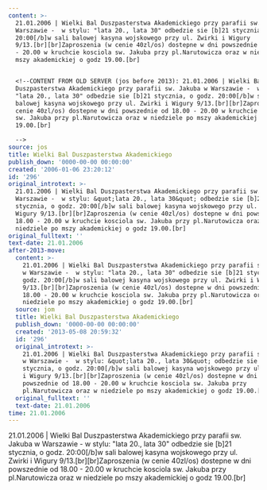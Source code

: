 ```yaml
---
content: >-
  21.01.2006 | Wielki Bal Duszpasterstwa Akademickiego przy parafii sw. Jakuba w
  Warszawie -  w stylu: "lata 20., lata 30" odbedzie sie [b]21 stycznia, o godz.
  20:00[/b]w sali balowej kasyna wojskowego przy ul. Zwirki i Wigury
  9/13.[br][br]Zaproszenia (w cenie 40zl/os) dostepne w dni powszednie od 18.00
  - 20.00 w kruchcie kosciola sw. Jakuba przy pl.Narutowicza oraz w niedziele po
  mszy akademickiej o godz 19.00.[br]


  <!--CONTENT FROM OLD SERVER (jos before 2013): 21.01.2006 | Wielki Bal
  Duszpasterstwa Akademickiego przy parafii sw. Jakuba w Warszawie -  w stylu:
  "lata 20., lata 30" odbedzie sie [b]21 stycznia, o godz. 20:00[/b]w sali
  balowej kasyna wojskowego przy ul. Zwirki i Wigury 9/13.[br][br]Zaproszenia (w
  cenie 40zl/os) dostepne w dni powszednie od 18.00 - 20.00 w kruchcie kosciola
  sw. Jakuba przy pl.Narutowicza oraz w niedziele po mszy akademickiej o godz
  19.00.[br]

  -->
source: jos
title: Wielki Bal Duszpasterstwa Akademickiego
publish_down: '0000-00-00 00:00:00'
created: '2006-01-06 23:20:12'
id: '296'
original_introtext: >-
  21.01.2006 | Wielki Bal Duszpasterstwa Akademickiego przy parafii sw. Jakuba w
  Warszawie -  w stylu: &quot;lata 20., lata 30&quot; odbedzie sie [b]21
  stycznia, o godz. 20:00[/b]w sali balowej kasyna wojskowego przy ul. Zwirki i
  Wigury 9/13.[br][br]Zaproszenia (w cenie 40zl/os) dostepne w dni powszednie od
  18.00 - 20.00 w kruchcie kosciola sw. Jakuba przy pl.Narutowicza oraz w
  niedziele po mszy akademickiej o godz 19.00.[br]
original_fulltext: ''
text-date: 21.01.2006
after-2013-move:
  content: >-
    21.01.2006 | Wielki Bal Duszpasterstwa Akademickiego przy parafii sw. Jakuba
    w Warszawie -  w stylu: "lata 20., lata 30" odbedzie sie [b]21 stycznia, o
    godz. 20:00[/b]w sali balowej kasyna wojskowego przy ul. Zwirki i Wigury
    9/13.[br][br]Zaproszenia (w cenie 40zl/os) dostepne w dni powszednie od
    18.00 - 20.00 w kruchcie kosciola sw. Jakuba przy pl.Narutowicza oraz w
    niedziele po mszy akademickiej o godz 19.00.[br]
  source: jom
  title: Wielki Bal Duszpasterstwa Akademickiego
  publish_down: '0000-00-00 00:00:00'
  created: '2013-05-08 20:59:32'
  id: '296'
  original_introtext: >-
    21.01.2006 | Wielki Bal Duszpasterstwa Akademickiego przy parafii sw. Jakuba
    w Warszawie -  w stylu: &quot;lata 20., lata 30&quot; odbedzie sie [b]21
    stycznia, o godz. 20:00[/b]w sali balowej kasyna wojskowego przy ul. Zwirki
    i Wigury 9/13.[br][br]Zaproszenia (w cenie 40zl/os) dostepne w dni
    powszednie od 18.00 - 20.00 w kruchcie kosciola sw. Jakuba przy
    pl.Narutowicza oraz w niedziele po mszy akademickiej o godz 19.00.[br]
  original_fulltext: ''
  text-date: 21.01.2006
time: 21.01.2006
---
```

21.01.2006 | Wielki Bal Duszpasterstwa Akademickiego przy parafii sw. Jakuba w Warszawie -  w stylu: "lata 20., lata 30" odbedzie sie [b]21 stycznia, o godz. 20:00[/b]w sali balowej kasyna wojskowego przy ul. Zwirki i Wigury 9/13.[br][br]Zaproszenia (w cenie 40zl/os) dostepne w dni powszednie od 18.00 - 20.00 w kruchcie kosciola sw. Jakuba przy pl.Narutowicza oraz w niedziele po mszy akademickiej o godz 19.00.[br]

<!--CONTENT FROM OLD SERVER (jos before 2013): 21.01.2006 | Wielki Bal Duszpasterstwa Akademickiego przy parafii sw. Jakuba w Warszawie -  w stylu: "lata 20., lata 30" odbedzie sie [b]21 stycznia, o godz. 20:00[/b]w sali balowej kasyna wojskowego przy ul. Zwirki i Wigury 9/13.[br][br]Zaproszenia (w cenie 40zl/os) dostepne w dni powszednie od 18.00 - 20.00 w kruchcie kosciola sw. Jakuba przy pl.Narutowicza oraz w niedziele po mszy akademickiej o godz 19.00.[br]
-->

<!--{{json:{"created_date":"2006-01-06 23:20:12","publish_down":"0000-00-00 00:00:00","id":"296"}}}-->